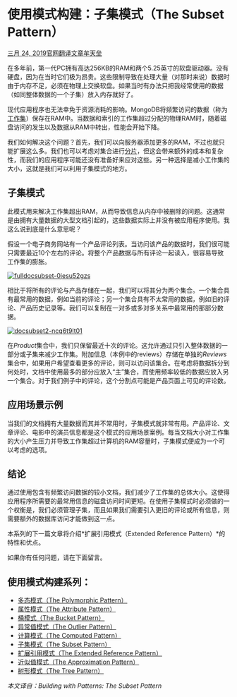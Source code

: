# 使用模式构建：子集模式（The Subset Pattern）

[三月 24, 2019](http://mongoing.com/archives/25244)[官网翻译文章](http://mongoing.com/translation_blogs)[牟天垒](http://mongoing.com/archives/author/sh5dragon5)

在多年前，第一代PC拥有高达256KB的RAM和两个5.25英寸的软盘驱动器。没有硬盘，因为在当时它们极为昂贵。这些限制导致在处理大量（对那时来说）数据时由于内存不足，必须在物理上交换软盘。如果当时有办法只把我经常使用的数据（如同整体数据的一个子集）放入内存就好了。

现代应用程序也无法幸免于资源消耗的影响。MongoDB将频繁访问的数据（称为[工作集](https://docs.mongodb.com/manual/reference/glossary/?_ga=2.60772906.627645384.1553429492-1197570158.1502203710#term-working-set)）保存在RAM中。当数据和索引的工作集超过分配的物理RAM时，随着磁盘访问的发生以及数据从RAM中转出，性能会开始下降。

我们如何解决这个问题？首先，我们可以向服务器添加更多的RAM，不过也就只能扩展这么多。我们也可以考虑对集合进行[分片](https://docs.mongodb.com/manual/reference/glossary/?_ga=2.223911452.627645384.1553429492-1197570158.1502203710#term-shard)，但这会带来额外的成本和复杂性，而我们的应用程序可能还没有准备好来应对这些。另一种选择是减小工作集的大小，这就是我们可以利用子集模式的地方。

## 子集模式

此模式用来解决工作集超出RAM，从而导致信息从内存中被删除的问题。这通常是由拥有大量数据的大型文档引起的，这些数据实际上并没有被应用程序使用。我这么说到底是什么意思呢？

假设一个电子商务网站有一个产品评论列表。当访问该产品的数据时，我们很可能只需要最近10个左右的评论。将整个产品数据与所有评论一起读入，很容易导致工作集的膨胀。

[![fulldocsubset-0jesu52gzs](http://mongoing.com/wp-content/uploads/2019/03/fulldocsubset-0jesu52gzs.png)](http://mongoing.com/wp-content/uploads/2019/03/fulldocsubset-0jesu52gzs.png)

相比于将所有的评论与产品存储在一起，我们可以将其分为两个集合。一个集合具有最常用的数据，例如当前的评论；另一个集合具有不太常用的数据，例如旧的评论、产品历史记录等。我们可以复制在一对多或多对多关系中最常用的那部分数据。

[![docsubset2-ncq6t9lt01](http://mongoing.com/wp-content/uploads/2019/03/docsubset2-ncq6t9lt01-618x1024.png)](http://mongoing.com/wp-content/uploads/2019/03/docsubset2-ncq6t9lt01.png)

在*Product*集合中，我们只保留最近十次的评论。这允许通过只引入整体数据的一部分或子集来减少工作集。附加信息（本例中的reviews）存储在单独的*Reviews*集合中，如果用户希望查看更多的评论，则可以访问该集合。在考虑将数据拆分到何处时，文档中使用最多的部分应放入“主”集合，而使用频率较低的数据应放入另一个集合。对于我们例子中的评论，这个分割点可能是产品页面上可见的评论数。

## 应用场景示例

当我们的文档拥有大量数据而其并不常用时，子集模式就非常有用。产品评论、文章评论、电影中的演员信息都是这个模式的应用场景案例。每当文档大小对工作集的大小产生压力并导致工作集超过计算机的RAM容量时，子集模式便成为一个可以考虑的选项。

## 结论

通过使用包含有频繁访问数据的较小文档，我们减少了工作集的总体大小。这使得应用程序所需要的最常用信息的磁盘访问时间更短。在使用子集模式时必须做的一个权衡是，我们必须管理子集，而且如果我们需要引入更旧的评论或所有信息，则需要额外的数据库访问才能做到这一点。

本系列的下一篇文章将介绍*扩展引用模式（Extended Reference Pattern）*的特性和优点。

如果你有任何问题，请在下面留言。

## 使用模式构建系列：

- [多态模式（The Polymorphic Pattern）](http://mongoing.com/archives/20007)
- [属性模式（The Attribute Pattern）](http://mongoing.com/archives/22881)
- [桶模式（The Bucket Pattern）](http://mongoing.com/archives/24190)
- [异常值模式（The Outlier Pattern）](http://mongoing.com/archives/24757)
- [计算模式（The Computed Pattern）](http://mongoing.com/archives/24825)
- [子集模式（The Subset Pattern）](http://mongoing.com/archives/25244)
- [扩展引用模式（The Extended Reference Pattern）](http://mongoing.com/archives/25410)
- [近似值模式（The Approximation Pattern）](http://mongoing.com/archives/25484)
- [树形模式（The Tree Pattern）](http://mongoing.com/archives/25491)

*本文译自：Building with Patterns: The Subset Pattern*
